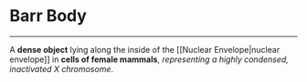 # Barr Body
---
A **dense object** lying along the inside of the [[Nuclear Envelope|nuclear envelope]] in **cells of female mammals**, *representing a highly condensed, inactivated X chromosome*.